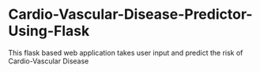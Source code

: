 # Cardio-Vascular-Disease-Predictor-Using-Flask
This flask based web application takes user input and predict the risk of Cardio-Vascular Disease 
